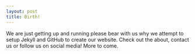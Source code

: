 ```yaml
---
layout: post
title: Birth!
---
```


We are just getting up and running please bear with us why we attempt to setup Jekyll and GitHub to create our website.  Check out the about, contact us or follow us on social media!  More to come.
